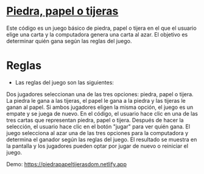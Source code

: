 # [Piedra, papel o tijeras](https://piedrapapeltijerasdom.netlify.app)

Este código es un juego básico de piedra, papel o tijera en el que el usuario elige una carta y la computadora genera una carta al azar. El objetivo es determinar quién gana según las reglas del juego.

# Reglas

- Las reglas del juego son las siguientes:

Dos jugadores seleccionan una de las tres opciones: piedra, papel o tijera.
La piedra le gana a las tijeras, el papel le gana a la piedra y las tijeras le ganan al papel.
Si ambos jugadores eligen la misma opción, el juego es un empate y se juega de nuevo.
En el código, el usuario hace clic en una de las tres cartas que representan piedra, papel o tijera. Después de hacer la selección, el usuario hace clic en el botón "jugar" para ver quién gana. El juego selecciona al azar una de las tres opciones para la computadora y determina el ganador según las reglas del juego. El resultado se muestra en la pantalla y los jugadores pueden optar por jugar de nuevo o reiniciar el juego.

Demo: https://piedrapapeltijerasdom.netlify.app
